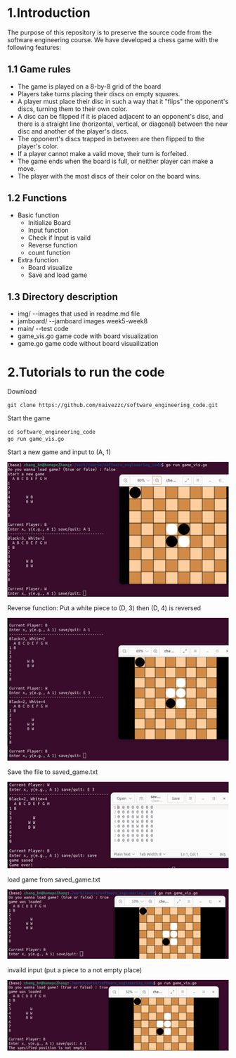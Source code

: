# 1.Introduction
 The purpose of this repository is to preserve the source code from the software engineering course.
 We have developed a chess game with the following features:

## 1.1 Game rules
* The game is played on a 8-by-8 grid of the board
* Players take turns placing their discs on empty squares.
* A player must place their disc in such a way that it "flips" the opponent's discs, turning them
  to their own color.
* A disc can be flipped if it is placed adjacent to an opponent's disc, and there is a straight
  line (horizontal, vertical, or diagonal) between the new disc and another of the player's discs.
* The opponent's discs trapped in between are then flipped to the player's color.
* If a player cannot make a valid move, their turn is forfeited.
* The game ends when the board is full, or neither player can make a move.
* The player with the most discs of their color on the board wins.

## 1.2 Functions
 * Basic function
   * Initialize Board
   * Input function
   * Check if Input is vaild
   * Reverse function
   * count function
 * Extra function
   * Board visualize
   * Save and load game
## 1.3 Directory  description
* img/ --images that used in readme.md file
* jamboard/ --jamboard images week5-week8
* main/ --test code
* game_vis.go game code with board visualization
* game.go game code without board visuailization





# 2.Tutorials to run the code
Download
```
git clone https://github.com/naivezzc/software_engineering_code.git
```

Start the game
```
cd software_engineering_code
go run game_vis.go
```

Start a new game and input to (A, 1)

![start](img/newgame.png)

Reverse function: Put a white piece to (D, 3) then (D, 4) is reversed 

![start](img/reverse.png)

Save the file to saved_game.txt

![start](img/save.png)

load game from saved_game.txt

![start](img/load.png)

invaild input (put a piece to a not empty place)

![start](img/invaild.png)

